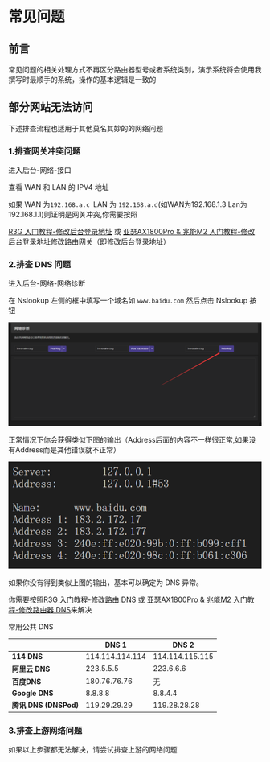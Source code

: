 # 常见问题

## 前言

常见问题的相关处理方式不再区分路由器型号或者系统类别，演示系统将会使用我撰写时最顺手的系统，操作的基本逻辑是一致的

## 部分网站无法访问

下述排查流程也适用于其他莫名其妙的的网络问题

### 1.排查网关冲突问题

进入后台-网络-接口

查看 WAN 和 LAN 的 IPV4 地址

如果 WAN 为`192.168.a.c `LAN 为 `192.168.a.d`(如WAN为192.168.1.3 Lan为192.168.1.1)则证明是网关冲突,你需要按照

[R3G 入门教程-修改后台登录地址](/IntroductionTutorial/R3G?id=修改后台登录地址) 或 [亚瑟AX1800Pro & 兆能M2 入门教程-修改后台登录地址](/IntroductionTutorial/JDC-01&ZN-M2?id=修改后台登录地址)修改路由网关（即修改后台登录地址）

### 2.排查 DNS 问题

进入后台-网络-网络诊断

在 Nslookup 左侧的框中填写一个域名如 `www.baidu.com` 然后点击 Nslookup 按钮 

![1](./Image/1.png)

正常情况下你会获得类似下图的输出（Address后面的内容不一样很正常,如果没有Address而是其他错误就不正常）

![1](./Image/2.png)

如果你没有得到类似上图的输出，基本可以确定为 DNS 异常。

你需要按照[R3G 入门教程-修改路由 DNS](/IntroductionTutorial/R3G?id=修改路由器-dns) 或 [亚瑟AX1800Pro & 兆能M2 入门教程-修改路由器 DNS](/IntroductionTutorial/JDC-01&ZN-M2?id=修改路由器-dns)来解决



常用公共 DNS

|                       | DNS 1           | DNS 2           |
| --------------------- | --------------- | --------------- |
| **114 DNS**           | 114.114.114.114 | 114.114.115.115 |
| **阿里云 DNS**        | 223.5.5.5       | 223.6.6.6       |
| **百度DNS**           | 180.76.76.76    | 无              |
| **Google DNS**        | 8.8.8.8         | 8.8.4.4         |
| **腾讯 DNS (DNSPod)** | 119.29.29.29    | 119.28.28.28    |



### 3.排查上游网络问题

如果以上步骤都无法解决，请尝试排查上游的网络问题
